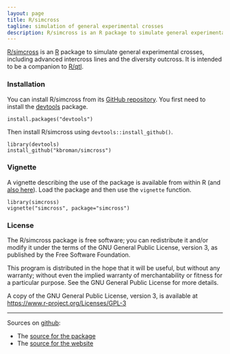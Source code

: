 ```yaml
---
layout: page
title: R/simcross
tagline: simulation of general experimental crosses
description: R/simcross is an R package to simulate general experimental crosses, including advanced intercross lines and the diversity outcross.
---
```


[R/simcross](https://github.com/kbroman/simcross) is an
[R](https://www.r-project.org) package to simulate general experimental
crosses, including advanced intercross lines and the diversity outcross.
It is intended to be a companion to [R/qtl](https://www.rqtl.org).

### Installation

You can install R/simcross from its
[GitHub repository](https://github.com/kbroman/simcross). You first need to
install the [devtools](https://github.com/hadley/devtools) package.

    install.packages("devtools")

Then install R/simcross using `devtools::install_github()`.

    library(devtools)
    install_github("kbroman/simcross")

### Vignette

A vignette describing the use of the package is available from within
R (and [also here](assets/vignettes/simcross.html)). Load the package
and then use the `vignette` function.

    library(simcross)
    vignette("simcross", package="simcross")

### License

The R/simcross package is free software; you can redistribute it
and/or modify it under the terms of the GNU General Public License,
version 3, as published by the Free Software Foundation.

This program is distributed in the hope that it will be useful, but
without any warranty; without even the implied warranty of
merchantability or fitness for a particular purpose.  See the GNU
General Public License for more details.

A copy of the GNU General Public License, version 3, is available at
<https://www.r-project.org/Licenses/GPL-3>

---

Sources on [github](https://github.com):

- The [source for the package](https://github.com/kbroman/simcross/tree/master)
- The [source for the website](https://github.com/kbroman/simcross/tree/gh-pages)
